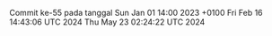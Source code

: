 Commit ke-55 pada tanggal Sun Jan 01 14:00 2023 +0100
Fri Feb 16 14:43:06 UTC 2024
Thu May 23 02:24:22 UTC 2024
